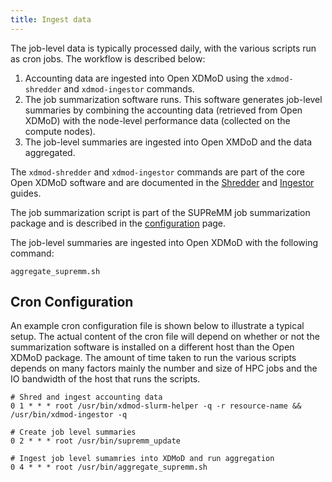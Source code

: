 ```yaml
---
title: Ingest data
---
```


The job-level data is typically processed daily, with the various scripts run as cron jobs. The workflow is described below:

1. Accounting data are ingested into Open XDMoD using the `xdmod-shredder` and `xdmod-ingestor` commands.
1. The job summarization software runs. This software generates job-level summaries by combining the accounting data (retrieved from Open XDMoD) with the node-level performance data (collected on the compute nodes).
1. The job-level summaries are ingested into Open XMDoD and the data aggregated.

The `xdmod-shredder` and `xdmod-ingestor` commands are part of the core Open XDMoD software and are documented in the [Shredder](shredder.html) and [Ingestor](ingestor.html) guides.

The job summarization script is part of the SUPReMM job summarization package and is described in the [configuration](supremm-processing-configuration.html) page.

The job-level summaries are ingested into Open XDMoD with the following command:

    aggregate_supremm.sh

Cron Configuration
------------------

An example cron configuration file is shown below to illustrate a typical
setup. The actual content of the cron file will depend on whether or not the
summarization software is installed on a different host than the Open XDMoD
package. The amount of time taken to run the various scripts depends on many
factors mainly the number and size of HPC jobs and the IO bandwidth of the host
that runs the scripts.

    # Shred and ingest accounting data
    0 1 * * * root /usr/bin/xdmod-slurm-helper -q -r resource-name && /usr/bin/xdmod-ingestor -q

    # Create job level summaries
    0 2 * * * root /usr/bin/supremm_update

    # Ingest job level sumamries into XDMoD and run aggregation
    0 4 * * * root /usr/bin/aggregate_supremm.sh
